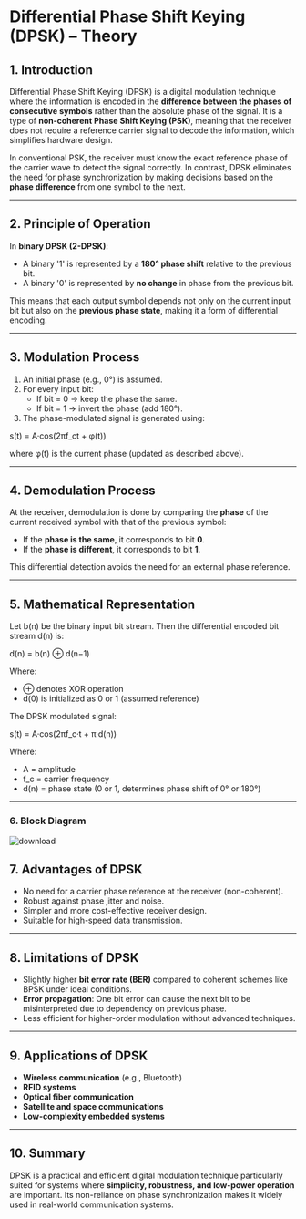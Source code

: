 #  Differential Phase Shift Keying (DPSK) – Theory

## 1. Introduction

Differential Phase Shift Keying (DPSK) is a digital modulation technique where the information is encoded in the **difference between the phases of consecutive symbols** rather than the absolute phase of the signal. It is a type of **non-coherent Phase Shift Keying (PSK)**, meaning that the receiver does not require a reference carrier signal to decode the information, which simplifies hardware design.

In conventional PSK, the receiver must know the exact reference phase of the carrier wave to detect the signal correctly. In contrast, DPSK eliminates the need for phase synchronization by making decisions based on the **phase difference** from one symbol to the next.

---

## 2. Principle of Operation

In **binary DPSK (2-DPSK)**:

- A binary '1' is represented by a **180° phase shift** relative to the previous bit.
- A binary '0' is represented by **no change** in phase from the previous bit.

This means that each output symbol depends not only on the current input bit but also on the **previous phase state**, making it a form of differential encoding.

---

## 3. Modulation Process

1. An initial phase (e.g., 0°) is assumed.
2. For every input bit:
   - If bit = 0 → keep the phase the same.
   - If bit = 1 → invert the phase (add 180°).
3. The phase-modulated signal is generated using:

s(t) = A·cos(2πf_ct + φ(t))

where φ(t) is the current phase (updated as described above).

---

## 4. Demodulation Process

At the receiver, demodulation is done by comparing the **phase** of the current received symbol with that of the previous symbol:

- If the **phase is the same**, it corresponds to bit **0**.
- If the **phase is different**, it corresponds to bit **1**.

This differential detection avoids the need for an external phase reference.

---

## 5. Mathematical Representation

Let b(n) be the binary input bit stream. Then the differential encoded bit stream d(n) is:

d(n) = b(n) ⊕ d(n−1)

Where:
- ⊕ denotes XOR operation
- d(0) is initialized as 0 or 1 (assumed reference)

The DPSK modulated signal:

s(t) = A·cos(2πf_c·t + π·d(n))

Where:
- A = amplitude
- f_c = carrier frequency
- d(n) = phase state (0 or 1, determines phase shift of 0° or 180°)

---
### 6. Block Diagram
![download](https://github.com/user-attachments/assets/be16be25-0fbb-4049-a2e5-7db08e892c6f)



## 7. Advantages of DPSK

- No need for a carrier phase reference at the receiver (non-coherent).
- Robust against phase jitter and noise.
- Simpler and more cost-effective receiver design.
- Suitable for high-speed data transmission.

---

## 8. Limitations of DPSK

- Slightly higher **bit error rate (BER)** compared to coherent schemes like BPSK under ideal conditions.
- **Error propagation**: One bit error can cause the next bit to be misinterpreted due to dependency on previous phase.
- Less efficient for higher-order modulation without advanced techniques.

---

## 9. Applications of DPSK

- **Wireless communication** (e.g., Bluetooth)
- **RFID systems**
- **Optical fiber communication**
- **Satellite and space communications**
- **Low-complexity embedded systems**

---

## 10. Summary

DPSK is a practical and efficient digital modulation technique particularly suited for systems where **simplicity, robustness, and low-power operation** are important. Its non-reliance on phase synchronization makes it widely used in real-world communication systems.

